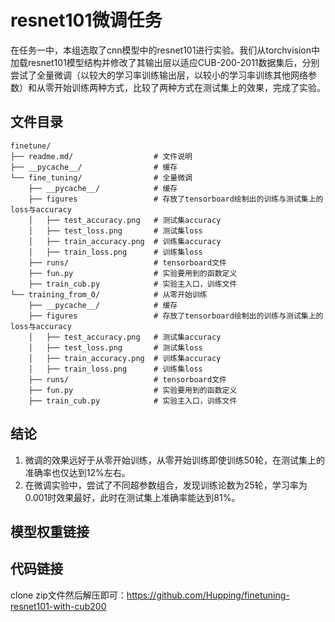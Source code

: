 # resnet101微调任务
在任务一中，本组选取了cnn模型中的resnet101进行实验。我们从torchvision中加载resnet101模型结构并修改了其输出层以适应CUB-200-2011数据集后，分别尝试了全量微调（以较大的学习率训练输出层，以较小的学习率训练其他网络参数）和从零开始训练两种方式，比较了两种方式在测试集上的效果，完成了实验。

## 文件目录
```
finetune/
├── readme.md/                  # 文件说明
├── __pycache__/                # 缓存   
└── fine_tuning/                # 全量微调
    ├── __pycache__/            # 缓存
    ├── figures                 # 存放了tensorboard绘制出的训练与测试集上的loss与accuracy
    │   ├── test_accuracy.png   # 测试集accuracy
    │   ├── test_loss.png       # 测试集loss
    │   ├── train_accuracy.png  # 训练集accuracy
    │   ├── train_loss.png      # 训练集loss
    ├── runs/                   # tensorboard文件
    ├── fun.py                  # 实验要用到的函数定义
    ├── train_cub.py            # 实验主入口，训练文件
└── training_from_0/            # 从零开始训练
    ├── __pycache__/            # 缓存
    ├── figures                 # 存放了tensorboard绘制出的训练与测试集上的loss与accuracy
    │   ├── test_accuracy.png   # 测试集accuracy
    │   ├── test_loss.png       # 测试集loss
    │   ├── train_accuracy.png  # 训练集accuracy
    │   ├── train_loss.png      # 训练集loss
    ├── runs/                   # tensorboard文件
    ├── fun.py                  # 实验要用到的函数定义
    ├── train_cub.py            # 实验主入口，训练文件
```

## 结论
1. 微调的效果远好于从零开始训练，从零开始训练即使训练50轮，在测试集上的准确率也仅达到12%左右。
2. 在微调实验中，尝试了不同超参数组合，发现训练论数为25轮，学习率为0.001时效果最好，此时在测试集上准确率能达到81%。

## 模型权重链接


## 代码链接
clone zip文件然后解压即可：https://github.com/Hupping/finetuning-resnet101-with-cub200
